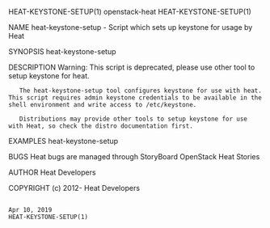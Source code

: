 HEAT-KEYSTONE-SETUP(1)                                                                          openstack-heat                                                                         HEAT-KEYSTONE-SETUP(1)



NAME
       heat-keystone-setup - Script which sets up keystone for usage by Heat

SYNOPSIS
       heat-keystone-setup

DESCRIPTION
       Warning: This script is deprecated, please use other tool to setup keystone for heat.

       The heat-keystone-setup tool configures keystone for use with heat. This script requires admin keystone credentials to be available in the shell environment and write access to /etc/keystone.

       Distributions may provide other tools to setup keystone for use with Heat, so check the distro documentation first.

EXAMPLES
          heat-keystone-setup

BUGS
       Heat bugs are managed through StoryBoard OpenStack Heat Stories

AUTHOR
       Heat Developers

COPYRIGHT
       (c) 2012- Heat Developers




                                                                                                 Apr 10, 2019                                                                          HEAT-KEYSTONE-SETUP(1)
